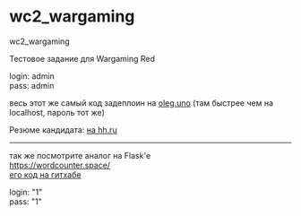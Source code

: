 # wc2_wargaming
wc2_wargaming

Тестовое задание для Wargaming Red

login: admin   
pass: admin


весь этот же самый код задеплоин на [oleg.uno](http://oleg.uno) (там быстрее чем на localhost, пароль тот же)

Резюме кандидата: [на hh.ru ](https://hh.ru/resume/26069c21ff093a66300039ed1f42643365576b)


--------
так же посмотрите аналог на Flask'e    
https://wordcounter.space/     
[его код на гитхабе](https://github.com/oruchkin/cs50s-web/tree/master/project%201%20-%20wiki)

login: "1"   
pass: "1"

